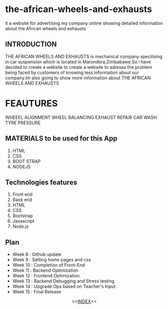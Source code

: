 # the-african-wheels-and-exhausts
it a website for advertising my company online showing detailed information about the African  wheels and exhausts
 
 ## INTRODUCTION
 THE AFRICAN WHEELS AND EXHAUSTS is mechanical company specilising in car suspension which is located in Marondera,Zimbabawe.So
 l have decided to create a website to create a website to adresss the problem being faced by customers of knowing less information about
 our company.Im also going to show more information about THE AFRICAN WHEELS AND EXHAUSTS
# FEAUTURES
  WHEEEL ALIGNMENT
  WHEEL BALANCING
  EXHAUST REPAIR
  CAR WASH
  TYRE PRESSURE


##  MATERIALS to be used for this App
1. HTML
2. CSS
3. BOOT STRAP
4. NODEJS

## Technologies features
1. Front end
2. Back end
3. HTML
4. CSS
5. Bootstrap
6. Javascript
7. Node.js


## Plan 
* Week 8 : Github update 
* Week 9 : Setting home pages and css
* Week 10 : Completion of Front-End
* Week 11 : Backend Optimization
* Week 12 : Frontend Optimization
* Week 13 : Backend Debugging and Stress testing
* Week 14 : Upgrade Ops based on Teacher's Input
* Week 15 : Final Release

<p align="center">
>><a href="https://ngangah123.github.io/the-african-wheels-and-exhausts/">INDEX</a><<<br>
<br>
